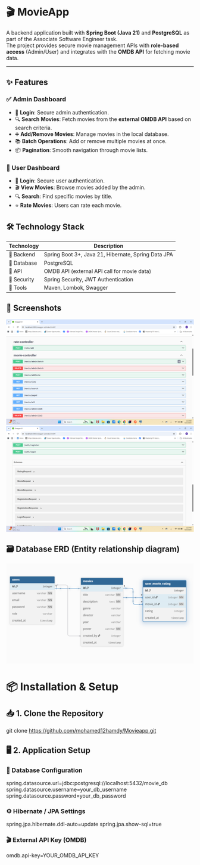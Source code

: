 # 🎬 MovieApp

A backend application built with **Spring Boot (Java 21)** and **PostgreSQL** as part of the Associate Software Engineer task.  
The project provides secure movie management APIs with **role-based access** (Admin/User) and integrates with the **OMDB API** for fetching movie data.

---

## ✨ Features

### ✅ Admin Dashboard
- 🔐 **Login**: Secure admin authentication.  
- 🔍 **Search Movies**: Fetch movies from the **external OMDB API** based on search criteria.  
- ➕ **Add/Remove Movies**: Manage movies in the local database.  
- 📚 **Batch Operations**: Add or remove multiple movies at once.  
- 📦 **Pagination**: Smooth navigation through movie lists.  

### 👥 User Dashboard
- 🔐 **Login**: Secure user authentication.  
- 🎬 **View Movies**: Browse movies added by the admin.  
- 🔍 **Search**: Find specific movies by title.  
- ⭐ **Rate Movies**: Users can rate each movie.  


## 🛠 Technology Stack

| Technology | Description |
|------------|-------------|
| 🚀 Backend | Spring Boot 3+, Java 21, Hibernate, Spring Data JPA |
| 📀 Database | PostgreSQL |
| 🎥 API | OMDB API (external API call for movie data) |
| 🔐 Security | Spring Security, JWT Authentication |
| 🧰 Tools | Maven, Lombok, Swagger |

## 📸 Screenshots
![Swagger UI](https://github.com/mohamed12hamdy/MovieApp/blob/master/movieapp/images/Screenshot%20(128).png)
![Swagger UI](https://github.com/mohamed12hamdy/MovieApp/blob/master/movieapp/images/Screenshot%20(129).png)


## 🗃️ Database ERD (Entity relationship diagram)
![Database ERD](https://github.com/mohamed12hamdy/MovieApp/blob/master/movieapp/images/Screenshot%20(123).png)

# 📦 Installation & Setup
## 📥 1. Clone the Repository

git clone https://github.com/mohamed12hamdy/Movieapp.git

## 🖥️ 2. Application Setup
### 🔑  Database Configuration
spring.datasource.url=jdbc:postgresql://localhost:5432/movie_db
spring.datasource.username=your_db_username
spring.datasource.password=your_db_password

### ⚙️  Hibernate / JPA Settings
spring.jpa.hibernate.ddl-auto=update
spring.jpa.show-sql=true

### 🎬  External API Key (OMDB)
omdb.api-key=YOUR_OMDB_API_KEY

